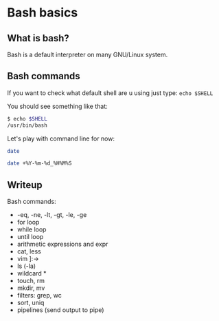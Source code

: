 # Bash basics

## What is bash?
Bash is a default interpreter on many GNU/Linux system. 


## Bash commands
If you want to check what default shell are u using just type: `echo $SHELL`

You should see something like that:
```bash
$ echo $SHELL
/usr/bin/bash
```

Let's play with command line for now:

```bash
date
```

```bash
date +%Y-%m-%d_%H%M%S
```


## Writeup
Bash commands:
* -eq, -ne, -lt, -gt, -le, -ge
* for loop
* while loop
* until loop
* arithmetic expressions and expr
* cat, less
* vim ]:->
* ls (-la)
* wildcard *
* touch, rm
* mkdir, mv
* filters: grep, wc
* sort, uniq
* pipelines (send output to pipe)
